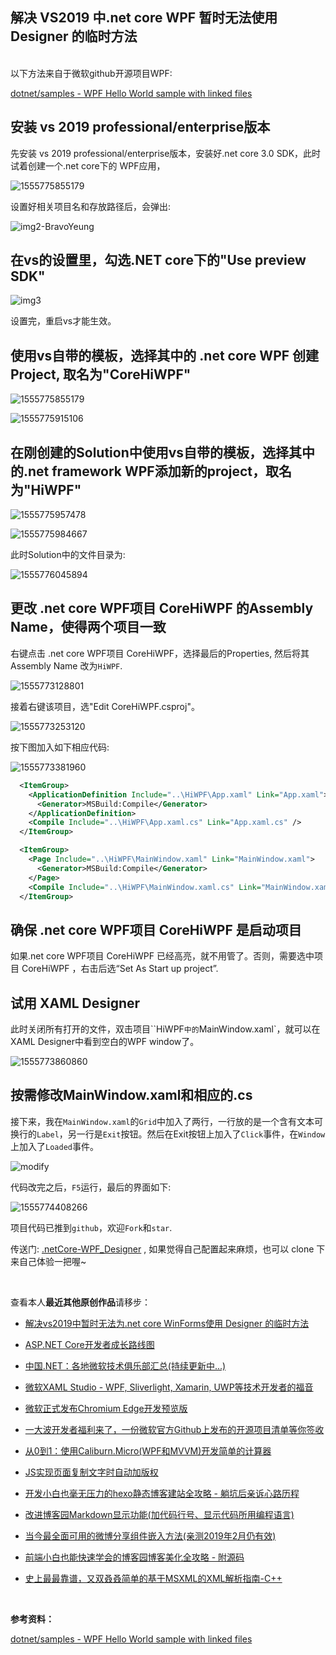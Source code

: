 ## 解决 VS2019 中.net core WPF 暂时无法使用 Designer 的临时方法

<br>
以下方法来自于微软github开源项目WPF:

[dotnet/samples - WPF Hello World sample with linked files](https://github.com/dotnet/samples/tree/master/wpf/HelloWorld-WithLinkedFiles)



## 安装 vs 2019 professional/enterprise版本

先安装 vs 2019 professional/enterprise版本，安装好.net core 3.0 SDK，此时试着创建一个.net core下的 WPF应用，

![1555775855179](./screenShots/1555775855179.png)

设置好相关项目名和存放路径后，会弹出:

![img2-BravoYeung](https://github.com/yanglr/.netCore-WinForms_Designer/raw/master/screenShots/p2.jpg)



## 在vs的设置里，勾选.NET core下的"Use preview SDK"

![img3](https://github.com/yanglr/.netCore-WinForms_Designer/blob/master/screenShots/p3.jpg)


设置完，重启vs才能生效。

## 使用vs自带的模板，选择其中的 .net core WPF 创建Project, 取名为"CoreHiWPF"

![1555775855179](./screenShots/1555775855179.png)



![1555775915106](./screenShots/1555775915106.png)



## 在刚创建的Solution中使用vs自带的模板，选择其中的.net framework WPF添加新的project，取名为"HiWPF"

![1555775957478](./screenShots/1555775957478.png)



![1555775984667](./screenShots/1555775984667.png)



此时Solution中的文件目录为:

![1555776045894](./screenShots/1555776045894.png)



## 更改 .net core WPF项目 CoreHiWPF 的Assembly Name，使得两个项目一致

右键点击 .net core WPF项目 CoreHiWPF，选择最后的Properties, 然后将其Assembly Name 改为`HiWPF`.

![1555773128801](./screenShots/1555773128801.png)



接着右键该项目，选"Edit CoreHiWPF.csproj"。

![1555773253120](./screenShots/1555773253120.png)



按下图加入如下相应代码:

![1555773381960](./screenShots/1555773381960.png)




```xml
  <ItemGroup>
    <ApplicationDefinition Include="..\HiWPF\App.xaml" Link="App.xaml">
      <Generator>MSBuild:Compile</Generator>
    </ApplicationDefinition>
    <Compile Include="..\HiWPF\App.xaml.cs" Link="App.xaml.cs" />
  </ItemGroup>

  <ItemGroup>
    <Page Include="..\HiWPF\MainWindow.xaml" Link="MainWindow.xaml">
      <Generator>MSBuild:Compile</Generator>
    </Page>
    <Compile Include="..\HiWPF\MainWindow.xaml.cs" Link="MainWindow.xaml.cs" />
  </ItemGroup>
```



## 确保 .net core WPF项目 CoreHiWPF 是启动项目

如果.net core WPF项目 CoreHiWPF 已经高亮，就不用管了。否则，需要选中项目 CoreHiWPF ，右击后选“Set As Start up project”.



## 试用 XAML Designer

此时关闭所有打开的文件，双击项目``HiWPF`中的`MainWindow.xaml`，就可以在XAML Designer中看到空白的WPF window了。

![1555773860860](./screenShots/1555773860860.png)



## 按需修改MainWindow.xaml和相应的.cs

接下来，我在`MainWindow.xaml`的`Grid`中加入了两行，一行放的是一个含有文本可换行的`Label`，另一行是`Exit`按钮。然后在Exit按钮上加入了`Click`事件，在`Window`上加入了`Loaded`事件。

![modify](./screenShots/modify.gif)

代码改完之后，`F5`运行，最后的界面如下:

![1555774408266](./screenShots/1555774408266.png)



项目代码已推到`github`，欢迎`Fork`和`star`.

传送门: [.netCore-WPF_Designer](https://github.com/yanglr/.netCore-WPF_Designer) , 如果觉得自己配置起来麻烦，也可以 clone 下来自己体验一把喔~

<br>

查看本人**最近其他原创作品**请移步：
* [解决vs2019中暂时无法为.net core WinForms使用 Designer 的临时方法](https://www.cnblogs.com/enjoy233/p/workaround_to_use_the_designer_in_winForms_Core_App.html)

* [ASP.NET Core开发者成长路线图](https://www.cnblogs.com/enjoy233/p/AspNetCore_developer_roadmap.html)

* [中国.NET：各地微软技术俱乐部汇总(持续更新中...)](https://www.cnblogs.com/enjoy233/p/China_dotNetClub_list.html)

* [微软XAML Studio - WPF, Sliverlight, Xamarin, UWP等技术开发者的福音](https://www.cnblogs.com/enjoy233/p/10569205.html)

* [微软正式发布Chromium Edge开发预览版](https://www.cnblogs.com/enjoy233/p/microsoft_release_chromium_edge_dev.html)

* [一大波开发者福利来了，一份微软官方Github上发布的开源项目清单等你签收](https://www.cnblogs.com/enjoy233/p/developer-benefits_github-open-source-projects-of-microsoft.html)

* [从0到1：使用Caliburn.Micro(WPF和MVVM)开发简单的计算器](https://www.cnblogs.com/enjoy233/p/10586651.html)

* [JS实现页面复制文字时自动加版权](https://www.cnblogs.com/enjoy233/p/10480918.html)

* [开发小白也毫无压力的hexo静态博客建站全攻略 - 躺坑后亲诉心路历程](https://www.cnblogs.com/enjoy233/p/10468996.html)

* [改进博客园Markdown显示功能(加代码行号、显示代码所用编程语言)](https://www.cnblogs.com/enjoy233/p/10410089.html)

* [当今最全面可用的微博分享组件嵌入方法(亲测2019年2月仍有效)](https://www.cnblogs.com/enjoy233/p/10349500.html)

* [前端小白也能快速学会的博客园博客美化全攻略 - 附源码](https://www.cnblogs.com/enjoy233/p/10328361.html)

* [史上最最靠谱，又双叒叒简单的基于MSXML的XML解析指南-C++](https://www.cnblogs.com/enjoy233/p/10298236.html)

<br>


**参考资料：**

[dotnet/samples - WPF Hello World sample with linked files](https://github.com/dotnet/samples/tree/master/wpf/HelloWorld-WithLinkedFiles)
